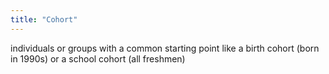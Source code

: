 ```yaml
---
title: "Cohort"
---
```

individuals or groups with a common starting point like a birth cohort (born in 1990s) or a school cohort (all freshmen)

